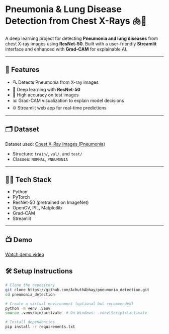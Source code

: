 # Pneumonia & Lung Disease Detection from Chest X-Rays 🫁🩻

A deep learning project for detecting **Pneumonia and lung diseases** from chest X-ray images using **ResNet-50**. Built with a user-friendly **Streamlit** interface and enhanced with **Grad-CAM** for explainable AI.

---

## 🚀 Features

- 🔍 Detects Pneumonia from X-ray images
- 🧠 Deep learning with **ResNet-50**
- 🎯 High accuracy on test images
- 📊 Grad-CAM visualization to explain model decisions
- 🌐 Streamlit web app for real-time predictions

---

## 🗂️ Dataset

Dataset used: [Chest X-Ray Images (Pneumonia)](https://www.kaggle.com/paultimothymooney/chest-xray-pneumonia)

- Structure: `train/`, `val/`, and `test/`
- Classes: `NORMAL`, `PNEUMONIA`

---

## 🧑‍💻 Tech Stack

- Python
- PyTorch
- ResNet-50 (pretrained on ImageNet)
- OpenCV, PIL, Matplotlib
- Grad-CAM
- Streamlit

---

## 📺 Demo

[Watch demo video]("https://drive.google.com/file/d/1VE1U9ofFAWf0xnU0aw3PQuKUxVO16Y8J/view?usp=sharing")

## 🛠️ Setup Instructions

```bash
# Clone the repository
git clone https://github.com/AchuthAbhay/pneumonia_detection.git
cd pneumonia_detection

# Create a virtual environment (optional but recommended)
python -m venv .venv
source .venv/bin/activate  # On Windows: .venv\Scripts\activate

# Install dependencies
pip install -r requirements.txt
